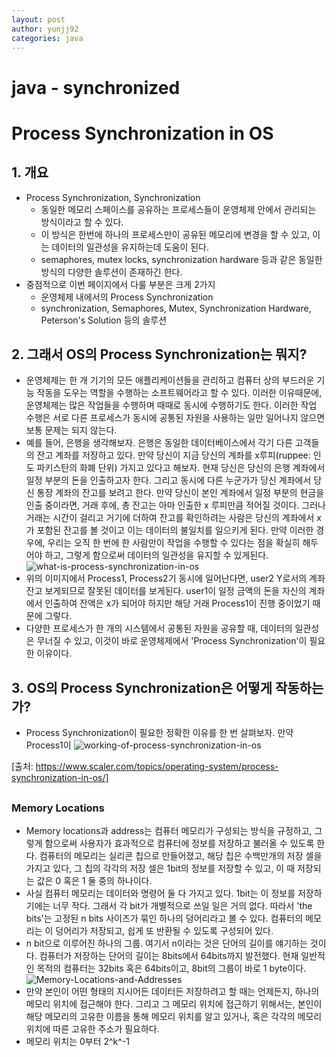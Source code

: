 ```yaml
---
layout: post
author: yunjj92 
categories: java
---
```

# java - synchronized

#  Process Synchronization in OS
## 1. 개요
- Process Synchronization, Synchronization
    - 동일한 메모리 스페이스를 공유하는 프로세스들이 운영체제 안에서 관리되는 방식이라고 할 수 있다. 
    - 이 방식은 한번에 하나의 프로세스만이 공유된 메모리에 변경을 할 수 있고, 이는 데이터의 일관성을 유지하는데 도움이 된다. 
    - semaphores, mutex locks, synchronization hardware 등과 같은 동일한 방식의 다양한 솔루션이 존재하긴 한다. 
- 중점적으로 이번 페이지에서 다룰 부분은 크게 2가지
    - 운영체제 내에서의 Process Synchronization
    - synchronization, Semaphores, Mutex, Synchronization Hardware, Peterson's Solution 등의 솔루션
## 2. 그래서 OS의 Process Synchronization는 뭐지?
- 운영체제는 한 개 기기의 모든 애플리케이션들을 관리하고 컴퓨터 상의 부드러운 기능 작동을 도우는 역할을 수행하는 소프트웨어라고 할 수 있다. 이러한 이유때문에, 운영체제는 많은 작업들을 수행하며 때때로 동시에 수행하기도 한다. 이러한 작업 수행은 서로 다른 프로세스가 동시에 공통된 자원을 사용하는 일만 일어나지 않으면 보통 문제는 되지 않는다. 
- 예를 들어, 은행을 생각해보자. 은행은 동일한 데이터베이스에서 각기 다른 고객들의 잔고 계좌를 저장하고 있다. 만약 당신이 지금 당신의 계좌를 x루피(ruppee: 인도 파키스탄의 화폐 단위) 가지고 있다고 해보자. 현재 당신은 당신의 은행 계좌에서 일정 부분의 돈을 인출하고자 한다. 그리고 동시에 다른 누군가가 당신 계좌에서 당신 통장 계좌의 잔고를 보려고 한다. 만약 당신이 본인 계좌에서 일정 부분의 현금을 인출 중이라면, 거래 후에, 총 잔고는 아마 인출한 x 루피만큼 적어질 것이다. 그러나 거래는 시간이 걸리고 거기에 더하여 잔고를 확인하려는 사람은 당신의 계좌에서 x가 포함된 잔고를 볼 것이고 이는 데이터의 불일치를 일으키게 된다. 만약 이러한 경우에, 우리는 오직 한 번에 한 사람만이 작업을 수행할 수 있다는 점을 확실히 해두어야 하고, 그렇게 함으로써 데이터의 일관성을 유지할 수 있게된다. 
![what-is-process-synchronization-in-os](https://user-images.githubusercontent.com/81787195/226501220-f4e87f59-f1f9-4a08-afad-6d05945ac9ac.PNG)
- 위의 이미지에서 Process1, Process2기 동시에 일어난다면, user2 Y로서의 계좌 잔고 보게되므로 잘못된 데이터를 보게된다. user1이 일정 금액의 돈을 자신의 계좌에서 인출하여 잔액은 x가 되어야 하지만 해당 거래 Process1이 진행 중이었기 때문에 그렇다. 
- 다양한 프로세스가 한 개의 시스템에서 공통된 자원을 공유할 때, 데이터의 일관성은 무너질 수 있고, 이것이 바로 운영체제에서 'Process Synchronization'이 필요한 이유이다. 

## 3. OS의 Process Synchronization은 어떻게 작동하는가?
-  Process Synchronization이 필요한 정확한 이유를 한 번 살펴보자. 만약 Process1이 
![working-of-process-synchronization-in-os](https://user-images.githubusercontent.com/81787195/226501794-1f2f5d7f-d61a-49ab-a345-1a72f1e265b8.PNG)



[출처: https://www.scaler.com/topics/operating-system/process-synchronization-in-os/]

##  
### Memory Locations
- Memory locations과 address는 컴퓨터 메모리가 구성되는 방식을 규정하고, 그렇게 함으로써 사용자가 효과적으로 컴퓨터에 정보를 저장하고 불러올 수 있도록 한다. 컴퓨터의 메모리는 실리콘 칩으로 만들어졌고, 해당 칩은 수백만개의 저장 셀을 가지고 있다, 그 칩의 각각의 저장 셀은 1bit의 정보를 저장할 수 있고, 이 때 저장되는 값은 0 혹은 1 둘 중의 하나이다. 
- 사실 컴퓨터 메모리는 데이터와 명령어 둘 다 가지고 있다. 1bit는 이 정보를 저장하기에는 너무 작다. 그래서 각 bit가 개별적으로 쓰일 일은 거의 없다. 따라서 'the bits'는 고정된 n bits 사이즈가 묶인 하나의 덩어리라고 볼 수 있다. 컴퓨터의 메모리는 이 덩어리가 저장되고, 쉽게 또 반환될 수 있도록 구성되어 있다. 
-  n bit으로 이루어진 하나의 그룹. 여기서 n이라는 것은 단어의 길이를 얘기하는 것이다. 컴퓨터가 저장하는 단어의 길이는 8bits에서 64bits까지 발전했다. 현재 일반적인 목적의 컴퓨터는 32bits 혹은 64bits이고, 8bit의 그룹이 바로 1 byte이다. 
![Memory-Locations-and-Addresses](https://user-images.githubusercontent.com/81787195/226502926-ffc0ff31-6db5-4c03-8d9f-9c1fe05ca99b.jpg)
- 만약 본인이 어떤 형태의 지시어든 데이터든 저장하려고 할 때는 언제든지, 하나의 메모리 위치에 접근해야 한다. 그리고 그 메모리 위치에 접근하기 위해서는, 본인이 해당 메모리의 고유한 이름을 통해 메모리 위치를 알고 있거나, 혹은 각각의 메모리 위치에 따른 고유한 주소가 필요하다. 
- 메모리 위치는 0부터 2^k^-1
